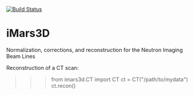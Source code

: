 [![Build Status](https://travis-ci.org/ornlneutronimaging/iMars3D.svg?branch=master)](https://travis-ci.org/ornlneutronimaging/iMars3D) 

# iMars3D
Normalization, corrections, and reconstruction for the Neutron Imaging Beam Lines

Reconstruction of a CT scan:

>>> from imars3d.CT import CT
>>> ct = CT("/path/to/mydata")
>>> ct.recon()
